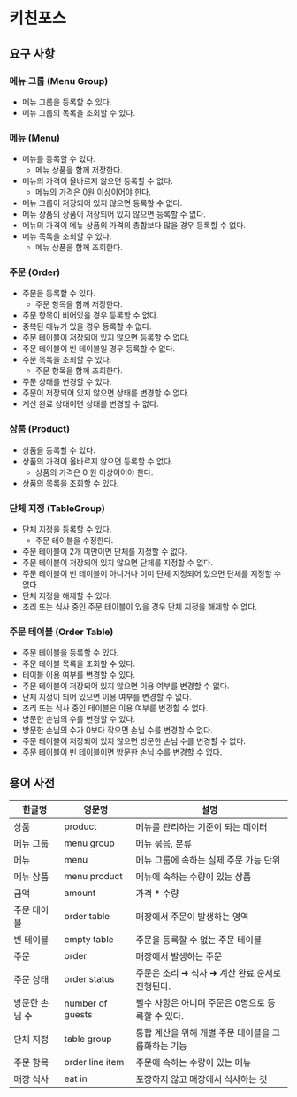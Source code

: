 # 키친포스

## 요구 사항
### 메뉴 그룹 (Menu Group)

- 메뉴 그룹을 등록할 수 있다.
- 메뉴 그룹의 목록을 조회할 수 있다.

### 메뉴 (Menu)

- 메뉴를 등록할 수 있다.
    - 메뉴 상품을 함께 저장한다.
- 메뉴의 가격이 올바르지 않으면 등록할 수 없다.
    - 메뉴의 가격은 0원 이상이어야 한다.
- 메뉴 그룹이 저장되어 있지 않으면 등록할 수 없다.
- 메뉴 상품의 상품이 저장되어 있지 않으면 등록할 수 없다.
- 메뉴의 가격이 메뉴 상품의 가격의 총합보다 많을 경우 등록할 수 없다.
- 메뉴 목록을 조회할 수 있다.
    - 메뉴 상품을 함께 조회한다.

### 주문 (Order)

- 주문을 등록할 수 있다.
    - 주문 항목을 함께 저장한다.
- 주문 항목이 비어있을 경우 등록할 수 없다.
- 중복된 메뉴가 있을 경우 등록할 수 없다.
- 주문 테이블이 저장되어 있지 않으면 등록할 수 없다.
- 주문 테이블이 빈 테이블일 경우 등록할 수 없다.
- 주문 목록을 조회할 수 있다.
    - 주문 항목을 함께 조회한다.
- 주문 상태를 변경할 수 있다.
- 주문이 저장되어 있지 않으면 상태를 변경할 수 없다.
- 계산 완료 상태이면 상태를 변경할 수 없다.

### 상품 (Product)

- 상품을 등록할 수 있다.
- 상품의 가격이 올바르지 않으면 등록할 수 없다.
    - 상품의 가격은 0 원 이상이어야 한다.
- 상품의 목록을 조회할 수 있다.

### 단체 지정 (TableGroup)

- 단체 지정을 등록할 수 있다.
    - 주문 테이블을 수정한다.
- 주문 테이블이 2개 미만이면 단체를 지정할 수 없다.
- 주문 테이블이 저장되어 있지 않으면 단체를 지정할 수 없다.
- 주문 테이블이 빈 테이블이 아니거나 이미 단체 지정되어 있으면 단체를 지정할 수 없다.
- 단체 지정을 해제할 수 있다.
- 조리 또는 식사 중인 주문 테이블이 있을 경우 단체 지정을 해제할 수 없다.

### 주문 테이블 (Order Table)

- 주문 테이블을 등록할 수 있다.
- 주문 테이블 목록을 조회할 수 있다.
- 테이블 이용 여부를 변경할 수 있다.
- 주문 테이블이 저장되어 있지 않으면 이용 여부를 변경할 수 없다.
- 단체 지정이 되어 있으면 이용 여부를 변경할 수 없다.
- 조리 또는 식사 중인 테이블은 이용 여부를 변경할 수 없다.
- 방문한 손님의 수를 변경할 수 있다.
- 방문한 손님의 수가 0보다 작으면 손님 수를 변경할 수 없다.
- 주문 테이블이 저장되어 있지 않으면 방문한 손님 수를 변경할 수 없다.
- 주문 테이블이 빈 테이블이면 방문한 손님 수를 변경할 수 없다.
## 용어 사전

| 한글명 | 영문명 | 설명 |
| --- | --- | --- |
| 상품 | product | 메뉴를 관리하는 기준이 되는 데이터 |
| 메뉴 그룹 | menu group | 메뉴 묶음, 분류 |
| 메뉴 | menu | 메뉴 그룹에 속하는 실제 주문 가능 단위 |
| 메뉴 상품 | menu product | 메뉴에 속하는 수량이 있는 상품 |
| 금액 | amount | 가격 * 수량 |
| 주문 테이블 | order table | 매장에서 주문이 발생하는 영역 |
| 빈 테이블 | empty table | 주문을 등록할 수 없는 주문 테이블 |
| 주문 | order | 매장에서 발생하는 주문 |
| 주문 상태 | order status | 주문은 조리 ➜ 식사 ➜ 계산 완료 순서로 진행된다. |
| 방문한 손님 수 | number of guests | 필수 사항은 아니며 주문은 0명으로 등록할 수 있다. |
| 단체 지정 | table group | 통합 계산을 위해 개별 주문 테이블을 그룹화하는 기능 |
| 주문 항목 | order line item | 주문에 속하는 수량이 있는 메뉴 |
| 매장 식사 | eat in | 포장하지 않고 매장에서 식사하는 것 |
